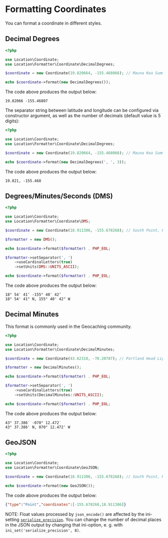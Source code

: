 # Formatting Coordinates

You can format a coordinate in different styles.

## Decimal Degrees

``` php
<?php

use Location\Coordinate;
use Location\Formatter\Coordinate\DecimalDegrees;

$coordinate = new Coordinate(19.820664, -155.468066); // Mauna Kea Summit

echo $coordinate->format(new DecimalDegrees());
```

The code above produces the output below:

``` plaintext
19.82066 -155.46807
```

The separator string between latitude and longitude can be configured via
constructor argument, as well as the number of decimals (default value is
5 digits):

``` php
<?php

use Location\Coordinate;
use Location\Formatter\Coordinate\DecimalDegrees;

$coordinate = new Coordinate(19.820664, -155.468066); // Mauna Kea Summit

echo $coordinate->format(new DecimalDegrees(', ', 3));
```

The code above produces the output below:

``` plaintext
19.821, -155.468
```

## Degrees/Minutes/Seconds (DMS)

``` php
<?php

use Location\Coordinate;
use Location\Formatter\Coordinate\DMS;

$coordinate = new Coordinate(18.911306, -155.678268); // South Point, HI, USA

$formatter = new DMS();

echo $coordinate->format($formatter) . PHP_EOL;

$formatter->setSeparator(', ')
    ->useCardinalLetters(true)
    ->setUnits(DMS::UNITS_ASCII);

echo $coordinate->format($formatter) . PHP_EOL;
```

The code above produces the output below:

``` plaintext
18° 54′ 41″ -155° 40′ 42″
18° 54' 41" N, 155° 40' 42" W
```

## Decimal Minutes

This format is commonly used in the Geocaching community.

``` php
<?php

use Location\Coordinate;
use Location\Formatter\Coordinate\DecimalMinutes;

$coordinate = new Coordinate(43.62310, -70.20787); // Portland Head Light, ME, USA

$formatter = new DecimalMinutes();

echo $coordinate->format($formatter) . PHP_EOL;

$formatter->setSeparator(', ')
    ->useCardinalLetters(true)
    ->setUnits(DecimalMinutes::UNITS_ASCII);

echo $coordinate->format($formatter) . PHP_EOL;
```

The code above produces the output below:

``` plaintext
43° 37.386′ -070° 12.472′
43° 37.386' N, 070° 12.472' W
```

## GeoJSON

``` php
<?php

use Location\Coordinate;
use Location\Formatter\Coordinate\GeoJSON;

$coordinate = new Coordinate(18.911306, -155.678268); // South Point, HI, USA

echo $coordinate->format(new GeoJSON());
```

The code above produces the output below:

``` json
{"type":"Point","coordinates":[-155.678268,18.911306]}
```

NOTE: Float values processed by `json_encode()` are affected by the ini-setting
[`serialize_precision`](https://secure.php.net/manual/en/ini.core.php#ini.serialize-precision).
You can change the number of decimal places in the JSON output by changing
that ini-option, e. g. with `ini_set('serialize_precision', 8)`.
